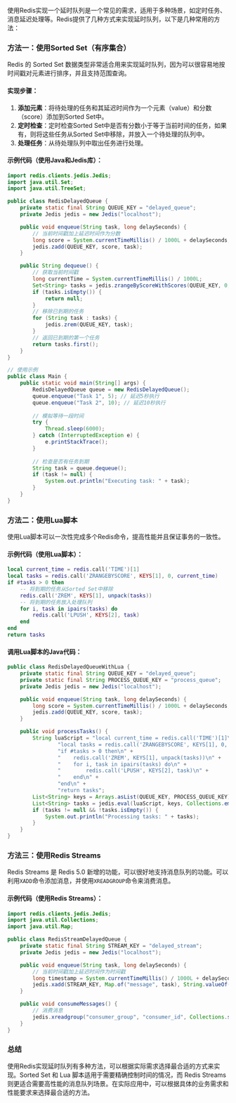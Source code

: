 使用Redis实现一个延时队列是一个常见的需求，适用于多种场景，如定时任务、消息延迟处理等。Redis提供了几种方式来实现延时队列，以下是几种常用的方法：

### 方法一：使用Sorted Set（有序集合）

Redis 的 Sorted Set 数据类型非常适合用来实现延时队列，因为可以很容易地按时间戳对元素进行排序，并且支持范围查询。

#### 实现步骤：

1. **添加元素**：将待处理的任务和其延迟时间作为一个元素（value）和分数（score）添加到Sorted Set中。
2. **定时检查**：定时检查Sorted Set中是否有分数小于等于当前时间的任务，如果有，则将这些任务从Sorted Set中移除，并放入一个待处理的队列中。
3. **处理任务**：从待处理队列中取出任务进行处理。

#### 示例代码（使用Java和Jedis库）：

```java
import redis.clients.jedis.Jedis;
import java.util.Set;
import java.util.TreeSet;

public class RedisDelayedQueue {
    private static final String QUEUE_KEY = "delayed_queue";
    private Jedis jedis = new Jedis("localhost");

    public void enqueue(String task, long delaySeconds) {
        // 当前时间戳加上延迟时间作为分数
        long score = System.currentTimeMillis() / 1000L + delaySeconds;
        jedis.zadd(QUEUE_KEY, score, task);
    }

    public String dequeue() {
        // 获取当前时间戳
        long currentTime = System.currentTimeMillis() / 1000L;
        Set<String> tasks = jedis.zrangeByScoreWithScores(QUEUE_KEY, 0, currentTime);
        if (tasks.isEmpty()) {
            return null;
        }
        // 移除已到期的任务
        for (String task : tasks) {
            jedis.zrem(QUEUE_KEY, task);
        }
        // 返回已到期的第一个任务
        return tasks.first();
    }
}

// 使用示例
public class Main {
    public static void main(String[] args) {
        RedisDelayedQueue queue = new RedisDelayedQueue();
        queue.enqueue("Task 1", 5); // 延迟5秒执行
        queue.enqueue("Task 2", 10); // 延迟10秒执行
        
        // 模拟等待一段时间
        try {
            Thread.sleep(6000);
        } catch (InterruptedException e) {
            e.printStackTrace();
        }
        
        // 检查是否有任务到期
        String task = queue.dequeue();
        if (task != null) {
            System.out.println("Executing task: " + task);
        }
    }
}
```

### 方法二：使用Lua脚本

使用Lua脚本可以一次性完成多个Redis命令，提高性能并且保证事务的一致性。

#### 示例代码（使用Lua脚本）：

```lua
local current_time = redis.call('TIME')[1]
local tasks = redis.call('ZRANGEBYSCORE', KEYS[1], 0, current_time)
if #tasks > 0 then
    -- 将到期的任务从Sorted Set中移除
    redis.call('ZREM', KEYS[1], unpack(tasks))
    -- 将到期的任务放入处理队列
    for i, task in ipairs(tasks) do
        redis.call('LPUSH', KEYS[2], task)
    end
end
return tasks
```

#### 调用Lua脚本的Java代码：

```java
public class RedisDelayedQueueWithLua {
    private static final String QUEUE_KEY = "delayed_queue";
    private static final String PROCESS_QUEUE_KEY = "process_queue";
    private Jedis jedis = new Jedis("localhost");

    public void enqueue(String task, long delaySeconds) {
        long score = System.currentTimeMillis() / 1000L + delaySeconds;
        jedis.zadd(QUEUE_KEY, score, task);
    }

    public void processTasks() {
        String luaScript = "local current_time = redis.call('TIME')[1]\n" +
                "local tasks = redis.call('ZRANGEBYSCORE', KEYS[1], 0, current_time)\n" +
                "if #tasks > 0 then\n" +
                "    redis.call('ZREM', KEYS[1], unpack(tasks))\n" +
                "    for i, task in ipairs(tasks) do\n" +
                "        redis.call('LPUSH', KEYS[2], task)\n" +
                "    end\n" +
                "end\n" +
                "return tasks";
        List<String> keys = Arrays.asList(QUEUE_KEY, PROCESS_QUEUE_KEY);
        List<String> tasks = jedis.eval(luaScript, keys, Collections.emptyList());
        if (tasks != null && !tasks.isEmpty()) {
            System.out.println("Processing tasks: " + tasks);
        }
    }
}
```

### 方法三：使用Redis Streams

Redis Streams 是 Redis 5.0 新增的功能，可以很好地支持消息队列的功能。可以利用`XADD`命令添加消息，并使用`XREADGROUP`命令来消费消息。

#### 示例代码（使用Redis Streams）：

```java
import redis.clients.jedis.Jedis;
import java.util.Collections;
import java.util.Map;

public class RedisStreamDelayedQueue {
    private static final String STREAM_KEY = "delayed_stream";
    private Jedis jedis = new Jedis("localhost");

    public void enqueue(String task, long delaySeconds) {
        // 当前时间戳加上延迟时间作为时间戳
        long timestamp = System.currentTimeMillis() / 1000L + delaySeconds;
        jedis.xadd(STREAM_KEY, Map.of("message", task), String.valueOf(timestamp));
    }

    public void consumeMessages() {
        // 消费消息
        jedis.xreadgroup("consumer_group", "consumer_id", Collections.singletonList(STREAM_KEY), 0, "$");
    }
}
```

### 总结

使用Redis实现延时队列有多种方法，可以根据实际需求选择最合适的方式来实现。Sorted Set 和 Lua 脚本适用于需要精确控制时间的情况，而 Redis Streams 则更适合需要高性能的消息队列场景。在实际应用中，可以根据具体的业务需求和性能要求来选择最合适的方法。